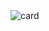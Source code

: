 <img src="./nft-preview-card-component-main/nft-preview-card-component-main/images/readme/Captura de ecrã 2025-06-01 150616.png" alt="card">
